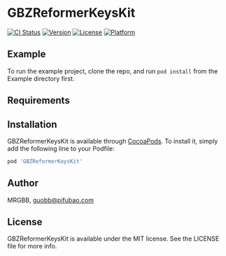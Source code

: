 # GBZReformerKeysKit

[![CI Status](https://img.shields.io/travis/MRGBB/GBZReformerKeysKit.svg?style=flat)](https://travis-ci.org/MRGBB/GBZReformerKeysKit)
[![Version](https://img.shields.io/cocoapods/v/GBZReformerKeysKit.svg?style=flat)](https://cocoapods.org/pods/GBZReformerKeysKit)
[![License](https://img.shields.io/cocoapods/l/GBZReformerKeysKit.svg?style=flat)](https://cocoapods.org/pods/GBZReformerKeysKit)
[![Platform](https://img.shields.io/cocoapods/p/GBZReformerKeysKit.svg?style=flat)](https://cocoapods.org/pods/GBZReformerKeysKit)

## Example

To run the example project, clone the repo, and run `pod install` from the Example directory first.

## Requirements

## Installation

GBZReformerKeysKit is available through [CocoaPods](https://cocoapods.org). To install
it, simply add the following line to your Podfile:

```ruby
pod 'GBZReformerKeysKit'
```

## Author

MRGBB, guobb@pifubao.com

## License

GBZReformerKeysKit is available under the MIT license. See the LICENSE file for more info.
